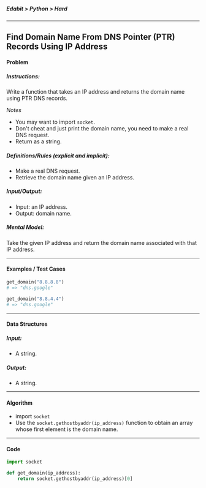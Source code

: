 ##### Edabit > Python > Hard

---

## Find Domain Name From DNS Pointer (PTR) Records Using IP Address

#### Problem

##### Instructions:

Write a function that takes an IP address and returns the domain name using PTR DNS records.

_Notes_

- You may want to import `socket`.
- Don't cheat and just print the domain name, you need to make a real DNS request.
- Return as a string.

##### Definitions/Rules (explicit and implicit):

* Make a real DNS request.
* Retrieve the domain name given an IP address.

##### Input/Output:

* Input: an IP address.
* Output: domain name.

##### Mental Model:

Take the given IP address and return the domain name associated with that IP address.

---

#### Examples / Test Cases

```python
get_domain("8.8.8.8")
# => "dns.google"

get_domain("8.8.4.4")
# => "dns.google"
```

---

#### Data Structures

##### Input:

* A string.

##### Output:

* A string.

---

#### Algorithm

* import `socket`
* Use the `socket.gethostbyaddr(ip_address)` function to obtain an array whose first element is the domain name.

---

#### Code

```python
import socket

def get_domain(ip_address):
    return socket.gethostbyaddr(ip_address)[0]
```

